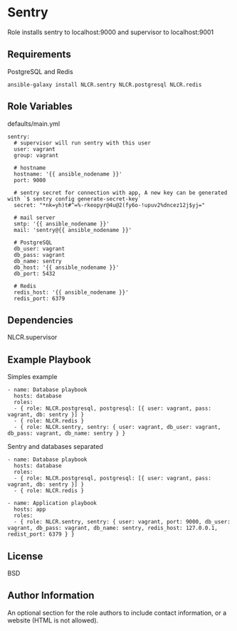 Sentry
=========

Role installs sentry to localhost:9000 and supervisor to localhost:9001

Requirements
------------

PostgreSQL and Redis

```
ansible-galaxy install NLCR.sentry NLCR.postgresql NLCR.redis
```

Role Variables
--------------

defaults/main.yml
```
sentry:
  # supervisor will run sentry with this user
  user: vagrant
  group: vagrant

  # hostname
  hostname: '{{ ansible_nodename }}'
  port: 9000

  # sentry secret for connection with app, A new key can be generated with `$ sentry config generate-secret-key`
  secret: "*nk=yh)t#^=%-rkeopyr@4u@2(fy6o-!upuv2%dncez12j$yj="

  # mail server
  smtp: '{{ ansible_nodename }}'
  mail: 'sentry@{{ ansible_nodename }}'

  # PostgreSQL
  db_user: vagrant
  db_pass: vagrant
  db_name: sentry
  db_host: '{{ ansible_nodename }}'
  db_port: 5432

  # Redis
  redis_host: '{{ ansible_nodename }}'
  redis_port: 6379
```

Dependencies
------------

NLCR.supervisor

Example Playbook
----------------

Simples example
```
- name: Database playbook
  hosts: database
  roles:
  - { role: NLCR.postgresql, postgresql: [{ user: vagrant, pass: vagrant, db: sentry }] }
  - { role: NLCR.redis }
  - { role: NLCR.sentry, sentry: { user: vagrant, db_user: vagrant, db_pass: vagrant, db_name: sentry } }
```

Sentry and databases separated
```
- name: Database playbook
  hosts: database
  roles:
  - { role: NLCR.postgresql, postgresql: [{ user: vagrant, pass: vagrant, db: sentry }] }
  - { role: NLCR.redis }

- name: Application playbook
  hosts: app
  roles:
  - { role: NLCR.sentry, sentry: { user: vagrant, port: 9000, db_user: vagrant, db_pass: vagrant, db_name: sentry, redis_host: 127.0.0.1, redist_port: 6379 } }
```
License
-------

BSD

Author Information
------------------

An optional section for the role authors to include contact information, or a website (HTML is not allowed).
